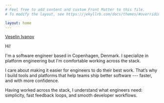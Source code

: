 ```yaml
---
# Feel free to add content and custom Front Matter to this file.
# To modify the layout, see https://jekyllrb.com/docs/themes/#overriding-theme-defaults

layout: home
---
```


<div class="terminal-logo">
    <div class="logo terminal-prompt">
        <a href="#" class="no-style">
            Veselin Ivanov
        </a>
    </div>
</div>

Hi!

I'm a software engineer based in Copenhagen, Denmark. I specialize in platform
engineering but I'm comfortable working across the stack.

I care about making it easier for engineers to do their best work. That’s why I
build tools and platforms that help teams ship better software --- faster, and
with more confidence.

Having worked across the stack, I understand what engineers need: simplicity,
fast feedback loops, and smooth developer workflows.
